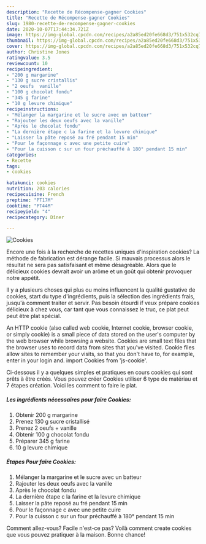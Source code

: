 ```yaml
---
description: "Recette de Récompense-gagner Cookies"
title: "Recette de Récompense-gagner Cookies"
slug: 1980-recette-de-recompense-gagner-cookies
date: 2020-10-07T17:44:34.721Z
image: https://img-global.cpcdn.com/recipes/a2a85ed20fe668d3/751x532cq70/cookies-photo-principale-de-la-recette.jpg
thumbnail: https://img-global.cpcdn.com/recipes/a2a85ed20fe668d3/751x532cq70/cookies-photo-principale-de-la-recette.jpg
cover: https://img-global.cpcdn.com/recipes/a2a85ed20fe668d3/751x532cq70/cookies-photo-principale-de-la-recette.jpg
author: Christine Jones
ratingvalue: 3.5
reviewcount: 10
recipeingredient:
- "200 g margarine"
- "130 g sucre cristallis"
- "2 oeufs  vanille"
- "100 g chocolat fondu"
- "345 g farine"
- "10 g levure chimique"
recipeinstructions:
- "Mélanger la margarine et le sucre avec un batteur"
- "Rajouter les deux oeufs avec la vanille"
- "Après le chocolat fondu"
- "La dernière étape c la farine et la levure chimique"
- "Laisser la pâte reposé au fré pendant 15 min"
- "Pour le façonnage c avec une petite cuire"
- "Pour la cuisson c sur un four préchauffé à 180° pendant 15 min"
categories:
- Recette
tags:
- cookies

katakunci: cookies 
nutrition: 203 calories
recipecuisine: French
preptime: "PT17M"
cooktime: "PT44M"
recipeyield: "4"
recipecategory: Dîner

---
```



![Cookies](https://img-global.cpcdn.com/recipes/a2a85ed20fe668d3/751x532cq70/cookies-photo-principale-de-la-recette.jpg)

Encore une fois à la recherche de recettes uniques d'inspiration cookies? La méthode de fabrication est dérange facile. Si mauvais processus alors le résultat ne sera pas satisfaisant et même désagréable. Alors que le délicieux cookies devrait avoir un arôme et un goût qui obtenir provoquer notre appétit.

Il y a plusieurs choses qui plus ou moins influencent la qualité gustative de cookies, start du type d'ingrédients, puis la sélection des ingrédients frais, jusqu'à comment traiter et servir. Pas besoin étourdi if veux prépare cookies délicieux à chez vous, car tant que vous connaissez le truc, ce plat peut peut être plat spécial.

An HTTP cookie (also called web cookie, Internet cookie, browser cookie, or simply cookie) is a small piece of data stored on the user&#39;s computer by the web browser while browsing a website. Cookies are small text files that the browser uses to record data from sites that you&#39;ve visited. Cookie files allow sites to remember your visits, so that you don&#39;t have to, for example, enter in your login and. import Cookies from &#39;js-cookie&#39;.


Ci-dessous il y a quelques simples et pratiques en cours cookies qui sont prêts à être créés. Vous pouvez créer Cookies utiliser 6 type de matériau et 7 étapes création. Voici les comment to faire le plat.

<!--inarticleads1-->

##### Les ingrédients nécessaires pour faire Cookies:

1. Obtenir 200 g margarine
1. Prenez 130 g sucre cristallisé
1. Prenez 2 oeufs + vanille
1. Obtenir 100 g chocolat fondu
1. Préparer 345 g farine
1.  10 g levure chimique




<!--inarticleads2-->

##### Étapes Pour faire Cookies:

1. Mélanger la margarine et le sucre avec un batteur
1. Rajouter les deux oeufs avec la vanille
1. Après le chocolat fondu
1. La dernière étape c la farine et la levure chimique
1. Laisser la pâte reposé au fré pendant 15 min
1. Pour le façonnage c avec une petite cuire
1. Pour la cuisson c sur un four préchauffé à 180° pendant 15 min





Comment allez-vous? Facile n'est-ce pas? Voilà comment create cookies que vous pouvez pratiquer à la maison. Bonne chance!
